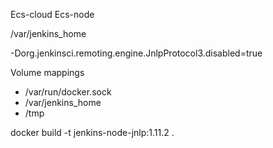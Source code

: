 Ecs-cloud
Ecs-node


/var/jenkins_home

-Dorg.jenkinsci.remoting.engine.JnlpProtocol3.disabled=true

Volume mappings

- /var/run/docker.sock
- /var/jenkins_home
- /tmp


docker build -t jenkins-node-jnlp:1.11.2 .